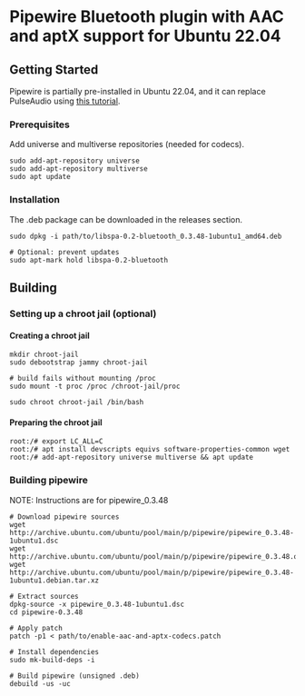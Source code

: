# Pipewire Bluetooth plugin with AAC and aptX support for Ubuntu 22.04

## Getting Started
Pipewire is partially pre-installed in Ubuntu 22.04, and it can replace PulseAudio using [this tutorial](https://ubuntuhandbook.org/index.php/2022/04/pipewire-replace-pulseaudio-ubuntu-2204/).

### Prerequisites
Add universe and multiverse repositories (needed for codecs).

```
sudo add-apt-repository universe
sudo add-apt-repository multiverse
sudo apt update
```

### Installation
The .deb package can be downloaded in the releases section.

```
sudo dpkg -i path/to/libspa-0.2-bluetooth_0.3.48-1ubuntu1_amd64.deb

# Optional: prevent updates
sudo apt-mark hold libspa-0.2-bluetooth
```

## Building
### Setting up a chroot jail (optional)
#### Creating a chroot jail
```
mkdir chroot-jail
sudo debootstrap jammy chroot-jail

# build fails without mounting /proc
sudo mount -t proc /proc /chroot-jail/proc

sudo chroot chroot-jail /bin/bash
```

#### Preparing the chroot jail
```
root:/# export LC_ALL=C
root:/# apt install devscripts equivs software-properties-common wget
root:/# add-apt-repository universe multiverse && apt update
```

### Building pipewire
NOTE: Instructions are for pipewire_0.3.48

```
# Download pipewire sources
wget http://archive.ubuntu.com/ubuntu/pool/main/p/pipewire/pipewire_0.3.48-1ubuntu1.dsc
wget http://archive.ubuntu.com/ubuntu/pool/main/p/pipewire/pipewire_0.3.48.orig.tar.bz2
wget http://archive.ubuntu.com/ubuntu/pool/main/p/pipewire/pipewire_0.3.48-1ubuntu1.debian.tar.xz

# Extract sources
dpkg-source -x pipewire_0.3.48-1ubuntu1.dsc
cd pipewire-0.3.48

# Apply patch
patch -p1 < path/to/enable-aac-and-aptx-codecs.patch

# Install dependencies
sudo mk-build-deps -i

# Build pipewire (unsigned .deb)
debuild -us -uc
```




